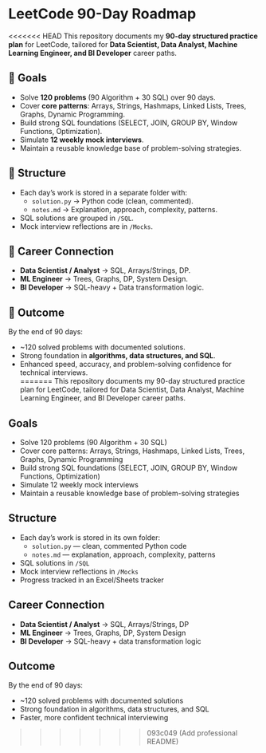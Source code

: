 # LeetCode 90-Day Roadmap

<<<<<<< HEAD
This repository documents my **90-day structured practice plan** for LeetCode, tailored for **Data Scientist, Data Analyst, Machine Learning Engineer, and BI Developer** career paths.

## 📌 Goals
- Solve **120 problems** (90 Algorithm + 30 SQL) over 90 days.  
- Cover **core patterns**: Arrays, Strings, Hashmaps, Linked Lists, Trees, Graphs, Dynamic Programming.  
- Build strong SQL foundations (SELECT, JOIN, GROUP BY, Window Functions, Optimization).  
- Simulate **12 weekly mock interviews**.  
- Maintain a reusable knowledge base of problem-solving strategies.  

## 📂 Structure
- Each day’s work is stored in a separate folder with:
  - `solution.py` → Python code (clean, commented).
  - `notes.md` → Explanation, approach, complexity, patterns.  
- SQL solutions are grouped in `/SQL`.  
- Mock interview reflections are in `/Mocks`.  

## 🎯 Career Connection
- **Data Scientist / Analyst** → SQL, Arrays/Strings, DP.  
- **ML Engineer** → Trees, Graphs, DP, System Design.  
- **BI Developer** → SQL-heavy + Data transformation logic.  

## 🚀 Outcome
By the end of 90 days:  
- ~120 solved problems with documented solutions.  
- Strong foundation in **algorithms, data structures, and SQL**.  
- Enhanced speed, accuracy, and problem-solving confidence for technical interviews.  
=======
This repository documents my 90-day structured practice plan for LeetCode, tailored for Data Scientist, Data Analyst, Machine Learning Engineer, and BI Developer career paths.

## Goals
- Solve 120 problems (90 Algorithm + 30 SQL)
- Cover core patterns: Arrays, Strings, Hashmaps, Linked Lists, Trees, Graphs, Dynamic Programming
- Build strong SQL foundations (SELECT, JOIN, GROUP BY, Window Functions, Optimization)
- Simulate 12 weekly mock interviews
- Maintain a reusable knowledge base of problem-solving strategies

## Structure
- Each day’s work is stored in its own folder:
  - `solution.py` — clean, commented Python code
  - `notes.md` — explanation, approach, complexity, patterns
- SQL solutions in `/SQL`
- Mock interview reflections in `/Mocks`
- Progress tracked in an Excel/Sheets tracker

## Career Connection
- **Data Scientist / Analyst** → SQL, Arrays/Strings, DP
- **ML Engineer** → Trees, Graphs, DP, System Design
- **BI Developer** → SQL-heavy + data transformation logic

## Outcome
By the end of 90 days:
- ~120 solved problems with documented solutions
- Strong foundation in algorithms, data structures, and SQL
- Faster, more confident technical interviewing
>>>>>>> 093c049 (Add professional README)
